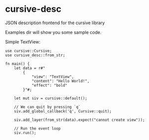# cursive-desc
JSON description frontend for the cursive library

Examples dir will show you some sample code.

Simple TextView:
```
use cursive::Cursive;
use cursive_desc::from_str;

fn main() {
    let data = r#"
        {
            "view": "TextView",
            "content": "Hello World!",
            "effect": "bold"
        }"#;

    let mut siv = cursive::default();

    // We can quit by pressing `q`
    siv.add_global_callback('q', Cursive::quit);

    siv.add_layer(from_str(data).expect("cannot create view"));

    // Run the event loop
    siv.run();
```
